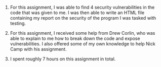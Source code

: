 1) For this assignment, I was able to find 4 security vulnerabilities in the code that was given to me. I was then able to write an HTML file containing my report on the security of the program I was tasked with testing.

2) For this assignment, I received some help from Drew Corlin, who was able to explain to me how to break down the code and expose vulnerabilities. I also offered some of my own knowledge to help Nick Camp with his assignment.

3) I spent roughly 7 hours on this assignment in total.
